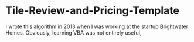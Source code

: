 # Tile-Review-and-Pricing-Template
I wrote this algorithm in 2013 when I was working at the startup Brightwater Homes. Obviously, learning VBA was not entirely useful,
